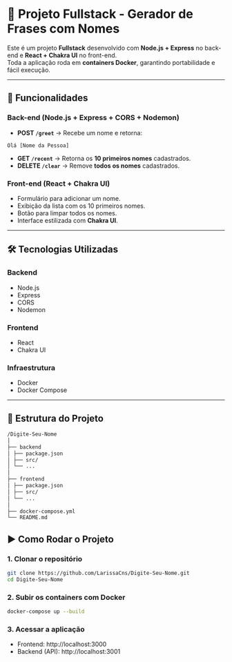 # 🚀 Projeto Fullstack - Gerador de Frases com Nomes  

Este é um projeto **Fullstack** desenvolvido com **Node.js + Express** no back-end e **React + Chakra UI** no front-end.  
Toda a aplicação roda em **containers Docker**, garantindo portabilidade e fácil execução.  

---

## 📌 Funcionalidades  

### Back-end (Node.js + Express + CORS + Nodemon)  
- **POST `/greet`** → Recebe um nome e retorna: 
```
Olá [Nome da Pessoa]
```
- **GET `/recent`** → Retorna os **10 primeiros nomes** cadastrados.  
- **DELETE `/clear`** → Remove **todos os nomes** cadastrados.  

### Front-end (React + Chakra UI)  
- Formulário para adicionar um nome.  
- Exibição da lista com os 10 primeiros nomes.  
- Botão para limpar todos os nomes.  
- Interface estilizada com **Chakra UI**.  

---

## 🛠 Tecnologias Utilizadas  

### Backend  
- Node.js  
- Express  
- CORS  
- Nodemon  

### Frontend  
- React  
- Chakra UI  

### Infraestrutura  
- Docker  
- Docker Compose  

---

## 📂 Estrutura do Projeto  

```bash
/Digite-Seu-Nome
│
├── backend
│ ├── package.json
│ ├── src/
│ └── ...
│
├── frontend
│ ├── package.json
│ ├── src/
│ └── ...
│
├── docker-compose.yml
└── README.md
```

## ▶️ Como Rodar o Projeto  

### 1. Clonar o repositório  
```bash
git clone https://github.com/LarissaCns/Digite-Seu-Nome.git
cd Digite-Seu-Nome
```

### 2. Subir os containers com Docker
```bash
docker-compose up --build
```

### 3. Acessar a aplicação
- Frontend: http://localhost:3000
- Backend (API): http://localhost:3001



